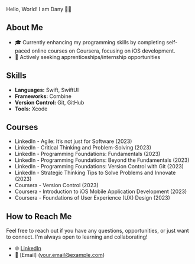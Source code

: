 Hello, World! I am Dany 👋🏻

## About Me

- 🎓 Currently enhancing my programming skills by completing self-paced online courses on Coursera, focusing on iOS development.
- 💼 Actively seeking apprenticeships/internship opportunities

## Skills

- **Languages:** Swift, SwiftUI
- **Frameworks:** Combine
- **Version Control:** Git, GitHub
- **Tools:** Xcode

## Courses 

- LinkedIn - Agile: It’s not just for Software (2023)
- LinkedIn - Critical Thinking and Problem-Solving (2023)
- LinkedIn - Programming Foundations: Fundamentals (2023)
- LinkedIn - Programming Foundations: Beyond the Fundamentals (2023)
- LinkedIn - Programming Foundations: Version Control with Git (2023)
- LinkedIn - Strategic Thinking Tips to Solve Problems and Innovate (2023)
- Coursera - Version Control (2023)
- Coursera - Introduction to iOS Mobile Application Development (2023)
- Coursera - Foundations of User Experience (UX) Design (2023)

## How to Reach Me

Feel free to reach out if you have any questions, opportunities, or just want to connect. I'm always open to learning and collaborating!

- 🌐 [LinkedIn](https://www.linkedin.com/in/dapvidaletti-/)
- 📧 [Email] (your.email@example.com)
